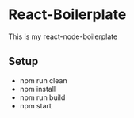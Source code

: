 # React-Boilerplate
This is my react-node-boilerplate

## Setup
- npm run clean
- npm install
- npm run build
- npm start
